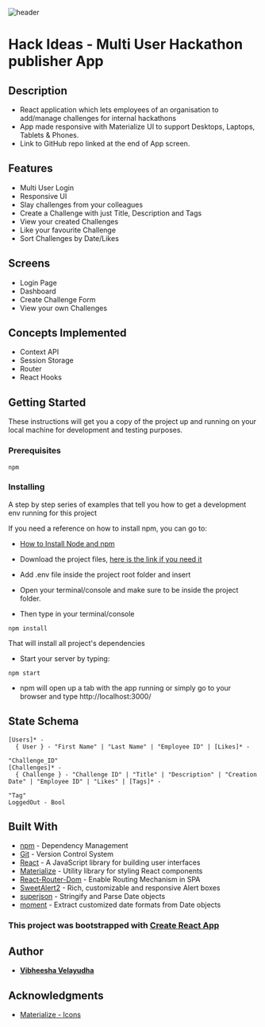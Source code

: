 ![header](https://capsule-render.vercel.app/api?type=wave&color=gradient&height=300&section=header&text=Hacker%20Stop&fontSize=40)

# Hack Ideas - Multi User Hackathon publisher App

## Description

- React application which lets employees of an organisation to add/manage challenges for internal hackathons
- App made responsive with Materialize UI to support Desktops, Laptops, Tablets & Phones.
- Link to GitHub repo linked at the end of App screen.

## Features

- Multi User Login
- Responsive UI
- Slay challenges from your colleagues
- Create a Challenge with just Title, Description and Tags
- View your created Challenges
- Like your favourite Challenge
- Sort Challenges by Date/Likes

## Screens

- Login Page
- Dashboard
- Create Challenge Form
- View your own Challenges

## Concepts Implemented

- Context API
- Session Storage
- Router
- React Hooks

## Getting Started

These instructions will get you a copy of the project up and running on your local machine for development and testing purposes.

### Prerequisites

```
npm
```

### Installing

A step by step series of examples that tell you how to get a development env running for this project

If you need a reference on how to install npm, you can go to:

- [How to Install Node and npm](http://treehouse.github.io/installation-guides/)

- Download the project files, [here is the link if you need it](https://github.com/AADHIVAASI/randomUserGen)
- Add .env file inside the project root folder and insert
- Open your terminal/console and make sure to be inside the project folder.
- Then type in your terminal/console

```
npm install
```

That will install all project's dependencies

- Start your server by typing:

```
npm start
```

- npm will open up a tab with the app running or simply go to your browser and type http://localhost:3000/

## State Schema

```
[Users]* -
  { User } - "First Name" | "Last Name" | "Employee ID" | [Likes]* -
                                                            "Challenge_ID"
[Challenges]* -
  { Challenge } - "Challenge ID" | "Title" | "Description" | "Creation Date" | "Employee ID" | "Likes" | [Tags]* -
                                                                                                              "Tag"
LoggedOut - Bool
```

## Built With

- [npm](https://www.npmjs.com/) - Dependency Management
- [Git](https://git-scm.com/) - Version Control System
- [React](https://reactjs.org/) - A JavaScript library for building user interfaces
- [Materialize](https://materializecss.com/) - Utility library for styling React components
- [React-Router-Dom](https://www.npmjs.com/package/react-router-dom) - Enable Routing Mechanism in SPA
- [SweetAlert2](https://sweetalert2.github.io/) - Rich, customizable and responsive Alert boxes
- [superjson](https://www.npmjs.com/package/superjson) - Stringify and Parse Date objects
- [moment](https://www.npmjs.com/package/moment) - Extract customized date formats from Date objects

### This project was bootstrapped with [Create React App](https://github.com/facebook/create-react-app)

## Author

- [**Vibheesha Velayudha**](https://github.com/AADHIVAASI)

## Acknowledgments

- [Materialize - Icons](https://materializecss.com/)
